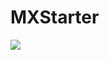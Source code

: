# MXStarter

[![](https://jitpack.io/v/com.gitee.zhangmengxiong/MXStarter.svg)](https://jitpack.io/#com.gitee.zhangmengxiong/MXStarter)

